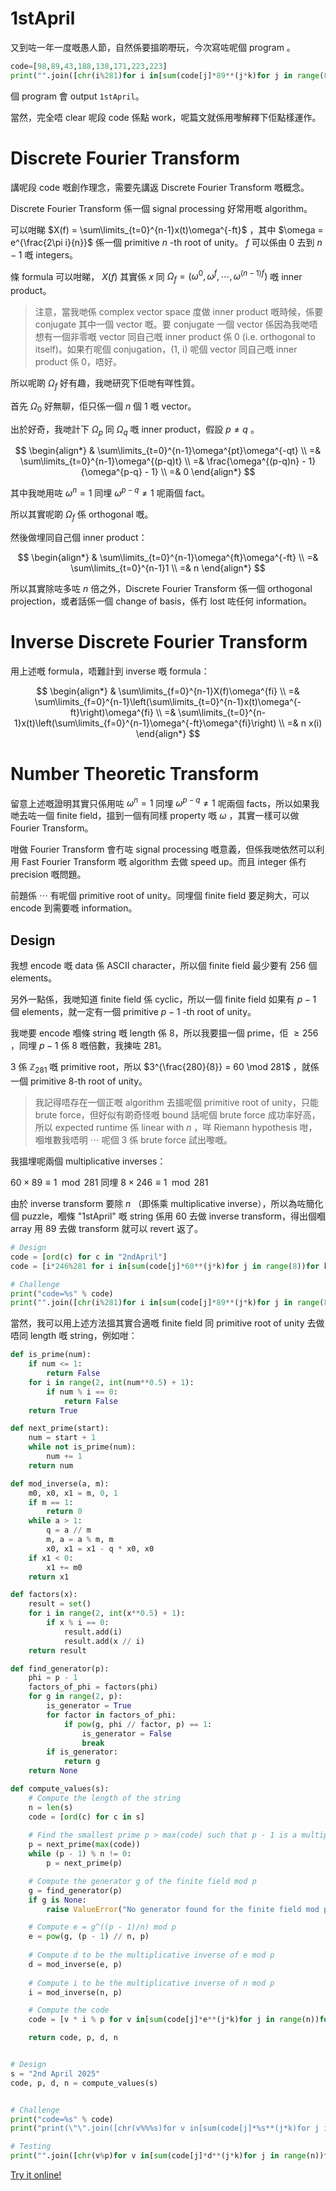 # 1stApril

又到咗一年一度嘅愚人節，自然係要搵啲嘢玩，今次寫咗呢個 program 。

```py
code=[98,89,43,188,138,171,223,223]
print("".join([chr(i%281)for i in[sum(code[j]*89**(j*k)for j in range(8))for k in range(8)]]))
```

個 program 會 output `1stApril`。

當然，完全唔 clear 呢段 code 係點 work，呢篇文就係用嚟解釋下佢點樣運作。

# Discrete Fourier Transform

講呢段 code 嘅創作理念，需要先講返 Discrete Fourier Transform 嘅概念。

Discrete Fourier Transform 係一個 signal processing 好常用嘅 algorithm。

可以咁睇 $X(f) = \sum\limits_{t=0}^{n-1}x(t)\omega^{-ft}$ ，其中 $\omega = e^{\frac{2\pi i}{n}}$ 係一個 primitive $n$ -th root of unity。 $f$ 可以係由 0 去到 $n-1$ 嘅 integers。

條 formula 可以咁睇， $X(f)$ 其實係 $x$ 同 $\Omega_f = (\omega^0, \omega^f, \cdots, \omega^{(n-1)f})$ 嘅 inner product。

> 注意，當我哋係 complex vector space 度做 inner product 嘅時候，係要 conjugate 其中一個 vector 嘅。要 conjugate 一個 vector 係因為我哋唔想有一個非零嘅 vector 同自己嘅 inner product 係 0 (i.e. orthogonal to itself)。如果冇呢個 conjugation，(1, i) 呢個 vector 同自己嘅 inner product 係 0，唔好。

所以呢啲 $\Omega_f$ 好有趣，我哋研究下佢哋有咩性質。

首先 $\Omega_0$ 好無聊，佢只係一個 $n$ 個 1 嘅 vector。

出於好奇，我哋計下 $\Omega_p$ 同 $\Omega_q$ 嘅 inner product，假設 $p \ne q$ 。

$$
\begin{align*}
& \sum\limits_{t=0}^{n-1}\omega^{pt}\omega^{-qt} \\
=& \sum\limits_{t=0}^{n-1}\omega^{(p-q)t}  \\
=& \frac{\omega^{(p-q)n} - 1}{\omega^{p-q} - 1} \\
=& 0
\end{align*}
$$

其中我哋用咗 $\omega^n = 1$ 同埋 $\omega^{p - q} \ne 1$ 呢兩個 fact。

所以其實呢啲 $\Omega_f$ 係 orthogonal 嘅。

然後做埋同自己個 inner product：

$$
\begin{align*}
& \sum\limits_{t=0}^{n-1}\omega^{ft}\omega^{-ft} \\
=& \sum\limits_{t=0}^{n-1}1  \\
=& n
\end{align*}
$$

所以其實除咗多咗 $n$ 倍之外，Discrete Fourier Transform 係一個 orthogonal projection，或者話係一個 change of basis，係冇 lost 咗任何 information。

# Inverse Discrete Fourier Transform

用上述嘅 formula，唔難計到 inverse 嘅 formula：

$$
\begin{align*}
& \sum\limits_{f=0}^{n-1}X(f)\omega^{fi} \\
=& \sum\limits_{f=0}^{n-1}\left(\sum\limits_{t=0}^{n-1}x(t)\omega^{-ft}\right)\omega^{fi} \\
=& \sum\limits_{t=0}^{n-1}x(t)\left(\sum\limits_{f=0}^{n-1}\omega^{-ft}\omega^{fi}\right) \\
=& n x(i)
\end{align*}
$$

# Number Theoretic Transform
留意上述嘅證明其實只係用咗 $\omega^n = 1$ 同埋 $\omega^{p - q} \ne 1$ 呢兩個 facts，所以如果我哋去咗一個 finite field，搵到一個有同樣 property 嘅 $\omega$ ，其實一樣可以做 Fourier Transform。

咁做 Fourier Transform 會冇咗 signal processing 嘅意義，但係我哋依然可以利用 Fast Fourier Transform 嘅 algorithm 去做 speed up。而且 integer 係冇 precision 嘅問題。

前題係 ⋯ 有呢個 primitive root of unity。同埋個 finite field 要足夠大，可以 encode 到需要嘅 information。

## Design

我想 encode 嘅 data 係 ASCII character，所以個 finite field 最少要有 256 個 elements。

另外一點係，我哋知道 finite field 係 cyclic，所以一個 finite field 如果有 $p - 1$ 個 elements，就一定有一個 primitive $p - 1$ -th root of unity。

我哋要 encode 嗰條 string 嘅 length 係 8，所以我要搵一個 prime，佢 $\ge 256$ ，同埋 $p - 1$ 係 8 嘅倍數，我揀咗 281。

3 係 $\mathbb{Z}_{281}$ 嘅 primitive root，所以 $3^{\frac{280}{8}} = 60 \mod 281$ ，就係一個 primitive 8-th root of unity。

> 我記得唔存在一個正嘅 algorithm 去搵呢個 primitive root of unity，只能 brute force，但好似有啲奇怪嘅 bound 話呢個 brute force 成功率好高，所以 expected runtime 係 linear with $n$ ，咩 Riemann hypothesis 咁，嗰堆數我唔明 ⋯ 呢個 3 係 brute force 試出嚟嘅。

我搵埋呢兩個 multiplicative inverses：

 $60 \times 89 \equiv 1 \mod 281$ 同埋 $8 \times 246 \equiv 1 \mod 281$ 

由於 inverse transform 要除 $n$ （即係乘 multiplicative inverse），所以為咗簡化個 puzzle，嗰條 "1stApril" 嘅 string 係用 $60$ 去做 inverse transform，得出個嗰 array 用 $89$ 去做 transform 就可以 revert 返了。


```py
# Design
code = [ord(c) for c in "2ndApril"]
code = [i*246%281 for i in[sum(code[j]*60**(j*k)for j in range(8))for k in range(8)]]

# Challenge
print("code=%s" % code)
print("".join([chr(i%281)for i in[sum(code[j]*89**(j*k)for j in range(8))for k in range(8)]]))
```


當然，我可以用上述方法搵其實合適嘅 finite field 同 primitive root of unity 去做唔同 length 嘅 string，例如咁：

```py
def is_prime(num):
    if num <= 1:
        return False
    for i in range(2, int(num**0.5) + 1):
        if num % i == 0:
            return False
    return True

def next_prime(start):
    num = start + 1
    while not is_prime(num):
        num += 1
    return num

def mod_inverse(a, m):
    m0, x0, x1 = m, 0, 1
    if m == 1:
        return 0
    while a > 1:
        q = a // m
        m, a = a % m, m
        x0, x1 = x1 - q * x0, x0
    if x1 < 0:
        x1 += m0
    return x1

def factors(x):
    result = set()
    for i in range(2, int(x**0.5) + 1):
        if x % i == 0:
            result.add(i)
            result.add(x // i)
    return result

def find_generator(p):
    phi = p - 1
    factors_of_phi = factors(phi)
    for g in range(2, p):
        is_generator = True
        for factor in factors_of_phi:
            if pow(g, phi // factor, p) == 1:
                is_generator = False
                break
        if is_generator:
            return g
    return None

def compute_values(s):
    # Compute the length of the string
    n = len(s)
    code = [ord(c) for c in s]
    
    # Find the smallest prime p > max(code) such that p - 1 is a multiple of n
    p = next_prime(max(code))
    while (p - 1) % n != 0:
        p = next_prime(p)

    # Compute the generator g of the finite field mod p
    g = find_generator(p)
    if g is None:
        raise ValueError("No generator found for the finite field mod p.")

    # Compute e = g^((p - 1)/n) mod p
    e = pow(g, (p - 1) // n, p)
    
    # Compute d to be the multiplicative inverse of e mod p
    d = mod_inverse(e, p)
    
    # Compute i to be the multiplicative inverse of n mod p
    i = mod_inverse(n, p)

    # Compute the code
    code = [v * i % p for v in[sum(code[j]*e**(j*k)for j in range(n))for k in range(n)]]

    return code, p, d, n


# Design
s = "2nd April 2025"
code, p, d, n = compute_values(s)


# Challenge
print("code=%s" % code)
print("print(\"\".join([chr(v%%%s)for v in[sum(code[j]*%s**(j*k)for j in range(%s))for k in range(%s)]]))" % (p, d, n, n))

# Testing
print("".join([chr(v%p)for v in[sum(code[j]*d**(j*k)for j in range(n))for k in range(n)]]))
```
[Try it online!](https://tio.run/##lVRRb9owEH7Pr7hRIdmMUei0l6lMmrr1cU/TXhhDHjHBbeJktsPor2d3tlMMDdOGWkjufPfd992dmye3rfXbN81T83Q45HIDyq4aoyrJdFvx9xngR20AX@B2DrNgoI@RrjUa7kVppTduagMKlAYjdCHZzRifHWUZjaaTdxxew4wfw2POIYbM5zA9OnpzR8NX08osoyq13LtYp3XCuJiZUs7BWwjP235vVSlB166PWhf0eh5PRyS0BaCqzldK76SxkokxdHHVdAx7@p8hXjUGfJx1WlXE6KVS06QaAR/SE78wiYDra6ieTZhTeOuQHo/2Z1D8eoOBo2CZduBovk3lxHfkVk1TcvtZ4LYRa1cby/aRlJG2LR0JKB3jf2nq/lJL9xcbSpknIs@Z4pc8e1IgumOlwRurVTpfFVJLI7Bq1kTkZouA0KAYoQGR1KrerIKrY4lvR07FCacmZWGPIBjtR67zUWRIR@GnSKeEUYum/s2Ksa8PeYXDBHU2HRdwj7Offn4aKR5TwdOo3h0qUjm/1Druz7qumtbJ1U6UrbTMRgGu4C44wG0llFIXbgv1xr9ZZ5QO6TQWiE4M86/rOpdoWdQmZ2vuVVqTQHbp3THzPfYvJKpEWUrrwC8jtu4DVGLPKAsH2663eEq40FIkiDtQ4RCoBvcGS9Gh64iX3AHP8TxZMuYzcBxJDa9ORvIsuuFZD/tjN4pOAhxB5ehHljndDND4uIKm7Hw6u4UsiAIJn1wIQlkJ30j6z8bg6cGXOoHb1C0qRSr2Y04GL@ol@YsfLDK@1jypjnxxFjtFcB41jWLani4V9qiGn0GCqLtaC6d2EuI9SGrIBCCnKzC5JuWl1OqfUusktTpLHaruaRY1/2QWd3gzKmx944XcIcDCtpUfksXDciRHI/YweuTkfDjeBZp7y2NqWS6zdIcoA1YxhnyMs5hlV/BJWlXozCLs4AY79xGnqoSb6c27QXZyGg@82Duf4W5LG4FwGYbi/TqgsPnQDpCAH@vOHn6@D74PJg@10myx3hq2Gw6HlvfSHNp@nnj@nCialkvOCZLFevEPFwrr@4rbSrsfqzgFb/qh8/9RmPPD4Q8 "Python 3 (PyPy) – Try It Online")